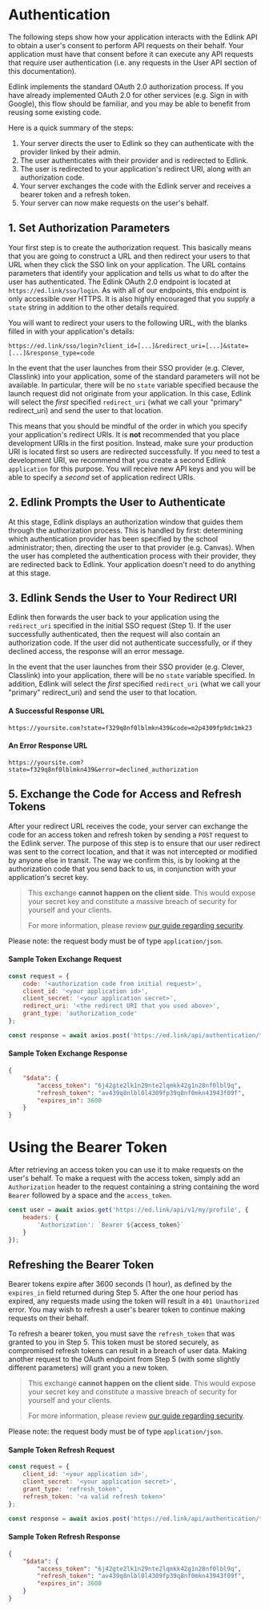 # Authentication

The following steps show how your application interacts with the Edlink API to obtain a user's consent to perform API requests on their behalf. Your application must have that consent before it can execute any API requests that require user authentication (i.e. any requests in the User API section of this documentation). 

Edlink implements the standard OAuth 2.0 authorization process. If you have already implemented OAuth 2.0 for other services (e.g. Sign in with Google), this flow should be familiar, and you may be able to benefit from reusing some existing code.

Here is a quick summary of the steps:

1. Your server directs the user to Edlink so they can authenticate with the provider linked by their admin.
2. The user authenticates with their provider and is redirected to Edlink.
3. The user is redirected to your application's redirect URI, along with an authorization code.
4. Your server exchanges the code with the Edlink server and receives a bearer token and a refresh token.
5. Your server can now make requests on the user's behalf.

## 1. Set Authorization Parameters

Your first step is to create the authorization request. This basically means that you are going to construct a URL and then redirect your users to that URL when they click the SSO link on your application. The URL contains parameters that identify your application and tells us what to do after the user has authenticated. The Edlink OAuth 2.0 endpoint is located at `https://ed.link/sso/login`. As with all of our endpoints, this endpoint is only accessible over HTTPS. It is also highly encouraged that you supply a `state` string in addition to the other details required.

You will want to redirect your users to the following URL, with the blanks filled in with your application's details:

`https://ed.link/sso/login?client_id=[...]&redirect_uri=[...]&state=[...]&response_type=code`

In the event that the user launches from their SSO provider (e.g. Clever, Classlink) into your application, some of the standard parameters will not be available. In particular, there will be no `state` variable specified because the launch request did not originate from your application. In this case, Edlink will select the *first* specified `redirect_uri` (what we call your "primary" redirect_uri) and send the user to that location.

This means that you should be mindful of the order in which you specify your application's redirect URIs. It is **not** recommended that you place development URIs in the first position. Instead, make sure your production URI is located first so users are redirected successfully. If you need to test a development URI, we recommend that you create a second Edlink `application` for this purpose. You will receive new API keys and you will be able to specify a *second* set of application redirect URIs.

## 2. Edlink Prompts the User to Authenticate

At this stage, Edlink displays an authorization window that guides them through the authorization process. This is handled by first: determining which authentication provider has been specified by the school administrator; then, directing the user to that provider (e.g. Canvas). When the user has completed the authentication process with their provider, they are redirected back to Edlink. Your application doesn't need to do anything at this stage.

## 3. Edlink Sends the User to Your Redirect URI

Edlink then forwards the user back to your application using the `redirect_uri` specified in the initial SSO request (Step 1). If the user successfully authenticated, then the request will also contain an authorization code. If the user did not authenticate successfully, or if they declined access, the response will an error message.

In the event that the user launches from their SSO provider (e.g. Clever, Classlink) into your application, there will be no `state` variable specified. In addition, Edlink will select the *first* specified `redirect_uri` (what we call your "primary" redirect_uri) and send the user to that location.

#### A Successful Response URL

`https://yoursite.com?state=f329q8nf0lblmkn439&code=m2p4309fp9dc1mk23`

#### An Error Response URL

`https://yoursite.com?state=f329q8nf0lblmkn439&error=declined_authorization`

## 5. Exchange the Code for Access and Refresh Tokens

After your redirect URL receives the code, your server can exchange the code for an access token and refresh token by sending a `POST` request to the Edlink server. The purpose of this step is to ensure that our user redirect was sent to the correct location, and that it was not intercepted or modified by anyone else in transit. The way we confirm this, is by looking at the authorization code that you send back to us, in conjunction with your application's secret key.

> This exchange **cannot happen on the client side**. This would expose your secret key and constitute a massive breach of security for yourself and your clients.
>
> For more information, please review [our guide regarding security](security).

Please note: the request body must be of type `application/json`.

#### Sample Token Exchange Request
```javascript
const request = {
    code: '<authorization code from initial request>',
    client_id: '<your application id>',
    client_secret: '<your application secret>',
    redirect_uri: '<the redirect URI that you used above>',
    grant_type: 'authorization_code'
};

const response = await axios.post('https://ed.link/api/authentication/token', request);
```

#### Sample Token Exchange Response
```json
{
    "$data": {
        "access_token": "6j42gte2lk1n29nte2lqmkk42g1n28nf0lbl9q",
        "refresh_token": "av439q8nlbl0l4309fp39q8nf0mkn43943f09f",
        "expires_in": 3600
    }
}
```

# Using the Bearer Token

After retrieving an access token you can use it to make requests on the user's behalf. To make a request with the access token, simply add an `Authorization` header to the request containing a string containing the word `Bearer` followed by a space and the `access_token`.

```javascript
const user = await axios.get('https://ed.link/api/v1/my/profile', {
    headers: {
        'Authorization': `Bearer ${access_token}`
    }
});
```

## Refreshing the Bearer Token

Bearer tokens expire after 3600 seconds (1 hour), as defined by the `expires_in` field returned during Step 5. After the one hour period has expired, any requests made using the token will result in a `401 Unauthorized` error. You may wish to refresh a user's bearer token to continue making requests on their behalf.

To refresh a bearer token, you must save the `refresh_token` that was granted to you in Step 5. This token must be stored securely, as compromised refresh tokens can result in a breach of user data. Making another request to the OAuth endpoint from Step 5 (with some slightly different parameters) will grant you a new token.

> This exchange **cannot happen on the client side**. This would expose your secret key and constitute a massive breach of security for yourself and your clients.
>
> For more information, please review [our guide regarding security](security).

Please note: the request body must be of type `application/json`.

#### Sample Token Refresh Request
```javascript
const request = {
    client_id: '<your application id>',
    client_secret: '<your application secret>',
    grant_type: 'refresh_token',
    refresh_token: '<a valid refresh token>'
};

const response = await axios.post('https://ed.link/api/authentication/token', request);
```

#### Sample Token Refresh Response
```json
{
    "$data": {
        "access_token": "6j42gte2lk1n29nte2lqmkk42g1n28nf0lbl9q",
        "refresh_token": "av439q8nlbl0l4309fp39q8nf0mkn43943f09f",
        "expires_in": 3600
    }
}
```
